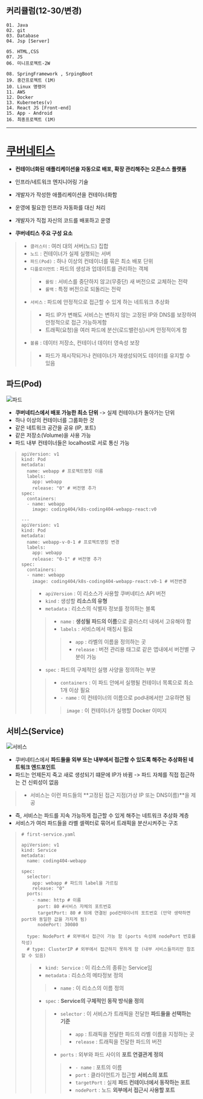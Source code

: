 ## 커리큘럼(12-30/변경)
```
01. Java
02. git
03. Database 
04. Jsp [Server]

05. HTML,CSS 
07. JS
06. 미니프로젝트-2W

08. SpringFramework , SrpingBoot 
19. 중간프로젝트 (1M)
10. Linux 명령어
11. AWS
12. Docker
13. Kubernetes(v)
14. React JS [Front-end]
15. App - Android
16. 최종프로젝트 (1M)
```
---
# [쿠버네티스](https://brave-planarian-384.notion.site/Kubernetes-a9dbf3eb22bb4b8cb729769fb9146ed4)
+ **컨테이너화된 애플리케이션을 자동으로 배포, 확장 관리해주는 오픈소스 플랫폼**
+ 인프라/네트워크 엔지니어링 기술
+ 개발자가 작성한 애플리케이션을 컨테이너화함
+ 운영에 필요한 인프라 자동화를 대신 처리
+ 개발자가 직접 자신의 코드를 배포하고 운영

+ **쿠버네티스 주요 구성 요소**
> + ``클러스터`` : 여러 대의 서버(노드) 집합
> + ``노드`` : 컨테이너가 실제 실행되는 서버
> + ``파드(Pod)`` : 하나 이상의 컨테이너를 묶은 최소 배포 단위 
> + ``디플로이먼트`` : 파드의 생성과 업데이트를 관리하는 객체
>> + ``롤링`` : 서비스를 중단하지 않고(무중단) 새 버전으로 교체하는 전략
>> + ``롤백`` : 특정 버전으로 되돌리는 전략
> + ``서비스`` : 파드에 안정적으로 접근할 수 있게 하는 네트워크 추상화
>> + 파드 IP가 변해도 서비스는 변하지 않는 고정된 IP와 DNS를 보장하여 안정적으로 접근 가능하게함
>> + 트래픽(요청)을 여러 파드에 분산(로드밸런싱)시켜 안정적이게 함
> + ``볼륨`` : 데이터 저장소, 컨테이너 데이터 영속성 보장
>> + 파드가 재시작되거나 컨테이너가 재생성되어도 데이터를 유지할 수 있음

## 파드(Pod)
![파드](https://img1.daumcdn.net/thumb/R1280x0/?scode=mtistory2&fname=https%3A%2F%2Fblog.kakaocdn.net%2Fdn%2FbS2Ef5%2Fbtrfot1XeNx%2FEIwMYm1zEesKBtmfqJK3Q1%2Fimg.png)
+ **쿠버네티스에서 배포 가능한 최소 단위** -> 실제 컨테이너가 돌아가는 단위
+ 하나 이상의 컨테이너를 그룹화한 것
+ 같은 네트워크 공간을 공유 (IP, 포트)
+ 같은 저장소(Volume)을 사용 가능
+ 파드 내부 컨테이너들은 localhost로 서로 통신 가능
> ```
> apiVersion: v1
> kind: Pod
> metadata:
>   name: webapp # 프로젝트명칭 이름
>   labels:
>     app: webapp 
>     release: "0" # 버전명 추가
> spec:
>   containers: 
>   - name: webapp 
>     image: coding404/k8s-coding404-webapp-react:v0
> 
> ---
> apiVersion: v1
> kind: Pod
> metadata:
>   name: webapp-v-0-1 # 프로젝트명칭 변경
>   labels:
>     app: webapp 
>     release: "0-1" # 버전명 추가
> spec:
>   containers: 
>   - name: webapp 
>     image: coding404/k8s-coding404-webapp-react:v0-1 # 버전변경
> ```
>> + ``apiVersion`` : 이 리소스가 사용할 쿠버네티스 API 버전
>> + ``kind`` : 생성할 **리소스의 유형**
>> + ``metadata`` : 리소스의 식별자 정보를 정의하는 블록
>>> + ``name`` : **생성될 파드의 이름**으로 클러스터 내에서 고유해야 함
>>> + ``labels`` : 서비스에서 매칭시 필요
>>>> + ``app`` : 라벨의 이름을 정의하는 곳
>>>> + ``release`` : 버전 관리용 태그로 같은 앱내에서 버전별 구분이 가능
>> + ``spec`` : 파드의 구체적인 실행 사양을 정의하는 부분
>>> + ``containers`` : 이 파드 안에서 실행될 컨테이너 목록으로 최소 1개 이상 필요
>>> + ``- name`` : 이 컨테이너의 이름으로 pod내에서만 고유하면 됨
>>>> ``image`` : 이 컨테이너가 실행할 Docker 이미지





## 서비스(Service)
![서비스](https://img1.daumcdn.net/thumb/R1280x0/?scode=mtistory2&fname=https%3A%2F%2Fblog.kakaocdn.net%2Fdn%2Fl4aW7%2FbtrfnVR4a4D%2F2RqZ3QiM7POKc5XgsDRDO1%2Fimg.png)
+ 쿠버네티스에서 **파드들을 외부 또는 내부에서 접근할 수 있도록 해주는 추상화된 네트워크 엔드포인트**
+ 파드는 언제든지 죽고 새로 생성되기 떄문에 IP가 바뀜 -> 파드 자체를 직접 접근하는 건 신뢰성이 없음
> + 서비스는 이런 파드들의 **고정된 접근 지점(가상 IP 또는 DNS이름)**을 제공
+ 즉, 서비스는 파드를 지속 가능하게 접근할 수 있게 해주는 네트워크 추상화 계층
+ 서비스가 여러 파드들을 라벨 셀렉터로 묶어서 트래픽을 분산시켜주는 구조
> ```
> # first-service.yaml
> 
> apiVersion: v1
> kind: Service
> metadata:
>   name: coding404-webapp
> 
> spec:
>   selector:
>     app: webapp # 파드의 label을 가르킴
>     release: "0"
>   ports:
>     - name: http # 이름
>       port: 80 #서비스 자체의 포트번호
>       targetPort: 80 # 뒤에 연결된 pod컨테이너의 포트번호 (만약 생략하면 port와 동일한 값을 가지게 됨)
>       nodePort: 30080
> 
>   type: NodePort # 외부에서 접근이 가능 함 (ports 속성에 nodePort 번호를 작성)
>   # type: ClusterIP # 외부에서 접근하지 못하게 함 (내부 서비스들끼리만 참조할 수 있음)
> ```
>> + ``kind: Service`` : 이 리소스의 종류는 Service임
>> + ``metadata`` : 리소스의 메타정보 정의
>>> + ``name`` : 이 리소스의 이름 정의
>> + ``spec`` : **Service의 구체적인 동작 방식을 정의**
>>> + ``selector`` : 이 서비스가 트래픽을 전달한 **파드들을 선택하는 기준** 
>>>> + ``app`` : 트래픽을 전달한 파드의 라벨 이름을 지정하는 곳
>>>> + ``release`` : 트래픽을 전달한 파드의 버전
>>> + ``ports`` : 외부와 파드 사이의 **포트 연결관계 정의**
>>>> + ``- name`` : 포트의 이름
>>>> + ``port`` : 클라이언트가 접근할 **서비스의 포트**
>>>> + ``targetPort`` : 실제 **파드 컨테이너에서 동작하는 포트**
>>>> + ``nodePort`` : 노드 **외부에서 접근시 사용할 포트**
